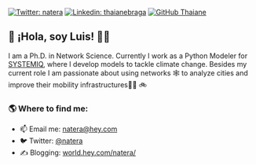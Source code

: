 [![Twitter: natera](https://img.shields.io/twitter/follow/natera?style=social)](https://twitter.com/natera)
[![Linkedin: thaianebraga](https://img.shields.io/badge/-nateraluis-blue?style=flat-square&logo=Linkedin&logoColor=white&link=https://www.linkedin.com/in/natera/)](https://www.linkedin.com/in/natera/)
[![GitHub Thaiane](https://img.shields.io/github/followers/nateraluis?label=follow&style=social)](https://github.com/nateraluis)


## 👋  ¡Hola, soy Luis!  🧑‍💻

I am a Ph.D. in Network Science. Currently I work as a Python Modeler for [SYSTEMIQ](https://szstemiq.earth), where I develop models to tackle climate change. Besides my current role I am passionate about using networks 🕸 to analyze cities and improve their mobility infrastructures🚶‍♂️ 🚲

<!-- I am also the Chief Data Scientist at [LAC](https://lac.mx), a consulting firm helping small, medium, and transnational companies to untap the power of data. We are currently developing a data-driven technology tool for the analysis of real estate opportunities. -->

### 🌎  Where to find me:
- 📫 Email me: [natera@hey.com](mailto:natera@hey.com)
- 🐦 Twitter: [@natera](https://twitter.com/natera)
- ✍️ Blogging: [world.hey.com/natera/](https://world.hey.com/natera/)
